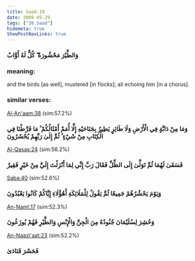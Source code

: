 ```yaml
---
title: Saad:19
date: 2009-05-29
tags: ["38.Saad"]
hidemeta: true 
ShowPostNavLinks: true 
---
```

### وَالطَّيْرَ مَحْشُورَةً ۖ كُلٌّ لَهُ أَوَّابٌ
### meaning: 
and the birds [as well], mustered [in flocks]; all echoing him [in a chorus].
### similar verses: 

[Al-An'aam:38](/6/38) (sim:57.2%)

### وَمَا مِنْ دَابَّةٍ فِي الْأَرْضِ وَلَا طَائِرٍ يَطِيرُ بِجَنَاحَيْهِ إِلَّا أُمَمٌ أَمْثَالُكُمْ ۚ مَا فَرَّطْنَا فِي الْكِتَابِ مِنْ شَيْءٍ ۚ ثُمَّ إِلَىٰ رَبِّهِمْ يُحْشَرُونَ

[Al-Qasas:24](/28/24) (sim:56.2%)

### فَسَقَىٰ لَهُمَا ثُمَّ تَوَلَّىٰ إِلَى الظِّلِّ فَقَالَ رَبِّ إِنِّي لِمَا أَنْزَلْتَ إِلَيَّ مِنْ خَيْرٍ فَقِيرٌ

[Saba:40](/34/40) (sim:52.6%)

### وَيَوْمَ يَحْشُرُهُمْ جَمِيعًا ثُمَّ يَقُولُ لِلْمَلَائِكَةِ أَهَٰؤُلَاءِ إِيَّاكُمْ كَانُوا يَعْبُدُونَ

[An-Naml:17](/27/17) (sim:52.3%)

### وَحُشِرَ لِسُلَيْمَانَ جُنُودُهُ مِنَ الْجِنِّ وَالْإِنْسِ وَالطَّيْرِ فَهُمْ يُوزَعُونَ

[An-Naazi'aat:23](/79/23) (sim:52.2%)

### فَحَشَرَ فَنَادَىٰ

